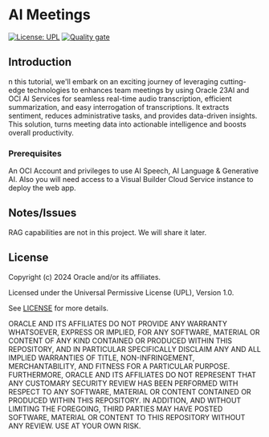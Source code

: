 # AI Meetings

[![License: UPL](https://img.shields.io/badge/license-UPL-green)](https://img.shields.io/badge/license-UPL-green) [![Quality gate](https://sonarcloud.io/api/project_badges/quality_gate?project=oracle-devrel_test)](https://sonarcloud.io/dashboard?id=oracle-devrel_test)

## Introduction
n this tutorial, we'll embark on an exciting journey of leveraging cutting-edge technologies to enhances team meetings by using Oracle 23AI and OCI AI Services for seamless real-time audio transcription, efficient summarization, and easy interrogation of transcriptions. It extracts sentiment, reduces administrative tasks, and provides data-driven insights. This solution, turns meeting data into actionable intelligence and boosts overall productivity.



### Prerequisites
An OCI Account and privileges to use AI Speech, AI Language & Generative AI. 
Also you will need access to a Visual Builder Cloud Service instance to deploy the web app.

## Notes/Issues
RAG capabilities are not in this project. We will share it later.



## License
Copyright (c) 2024 Oracle and/or its affiliates.

Licensed under the Universal Permissive License (UPL), Version 1.0.

See [LICENSE](LICENSE.txt) for more details.

ORACLE AND ITS AFFILIATES DO NOT PROVIDE ANY WARRANTY WHATSOEVER, EXPRESS OR IMPLIED, FOR ANY SOFTWARE, MATERIAL OR CONTENT OF ANY KIND CONTAINED OR PRODUCED WITHIN THIS REPOSITORY, AND IN PARTICULAR SPECIFICALLY DISCLAIM ANY AND ALL IMPLIED WARRANTIES OF TITLE, NON-INFRINGEMENT, MERCHANTABILITY, AND FITNESS FOR A PARTICULAR PURPOSE.  FURTHERMORE, ORACLE AND ITS AFFILIATES DO NOT REPRESENT THAT ANY CUSTOMARY SECURITY REVIEW HAS BEEN PERFORMED WITH RESPECT TO ANY SOFTWARE, MATERIAL OR CONTENT CONTAINED OR PRODUCED WITHIN THIS REPOSITORY. IN ADDITION, AND WITHOUT LIMITING THE FOREGOING, THIRD PARTIES MAY HAVE POSTED SOFTWARE, MATERIAL OR CONTENT TO THIS REPOSITORY WITHOUT ANY REVIEW. USE AT YOUR OWN RISK. 
